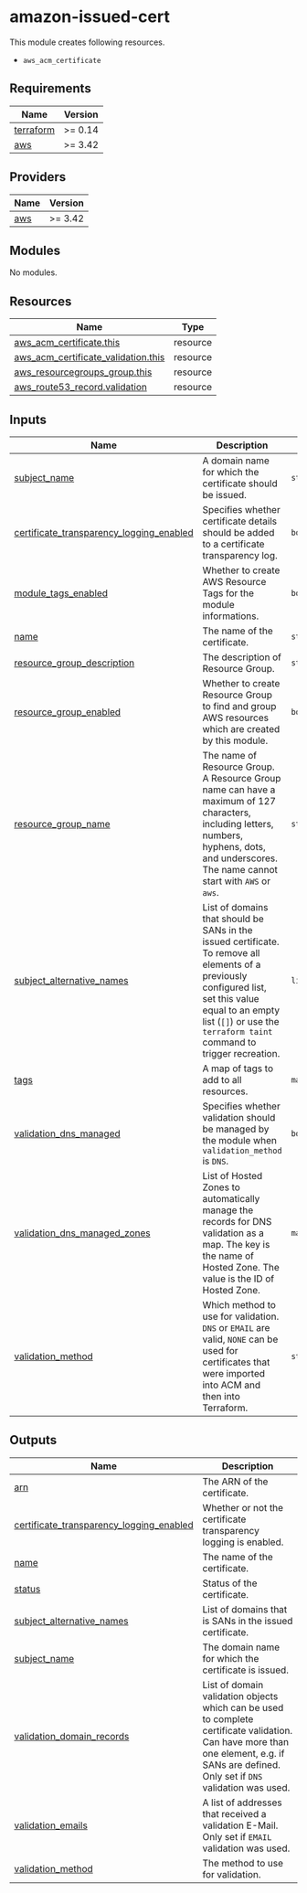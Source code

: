 # amazon-issued-cert

This module creates following resources.

- `aws_acm_certificate`

<!-- BEGINNING OF PRE-COMMIT-TERRAFORM DOCS HOOK -->
## Requirements

| Name | Version |
|------|---------|
| <a name="requirement_terraform"></a> [terraform](#requirement\_terraform) | >= 0.14 |
| <a name="requirement_aws"></a> [aws](#requirement\_aws) | >= 3.42 |

## Providers

| Name | Version |
|------|---------|
| <a name="provider_aws"></a> [aws](#provider\_aws) | >= 3.42 |

## Modules

No modules.

## Resources

| Name | Type |
|------|------|
| [aws_acm_certificate.this](https://registry.terraform.io/providers/hashicorp/aws/latest/docs/resources/acm_certificate) | resource |
| [aws_acm_certificate_validation.this](https://registry.terraform.io/providers/hashicorp/aws/latest/docs/resources/acm_certificate_validation) | resource |
| [aws_resourcegroups_group.this](https://registry.terraform.io/providers/hashicorp/aws/latest/docs/resources/resourcegroups_group) | resource |
| [aws_route53_record.validation](https://registry.terraform.io/providers/hashicorp/aws/latest/docs/resources/route53_record) | resource |

## Inputs

| Name | Description | Type | Default | Required |
|------|-------------|------|---------|:--------:|
| <a name="input_subject_name"></a> [subject\_name](#input\_subject\_name) | A domain name for which the certificate should be issued. | `string` | n/a | yes |
| <a name="input_certificate_transparency_logging_enabled"></a> [certificate\_transparency\_logging\_enabled](#input\_certificate\_transparency\_logging\_enabled) | Specifies whether certificate details should be added to a certificate transparency log. | `bool` | `true` | no |
| <a name="input_module_tags_enabled"></a> [module\_tags\_enabled](#input\_module\_tags\_enabled) | Whether to create AWS Resource Tags for the module informations. | `bool` | `true` | no |
| <a name="input_name"></a> [name](#input\_name) | The name of the certificate. | `string` | `""` | no |
| <a name="input_resource_group_description"></a> [resource\_group\_description](#input\_resource\_group\_description) | The description of Resource Group. | `string` | `"Managed by Terraform."` | no |
| <a name="input_resource_group_enabled"></a> [resource\_group\_enabled](#input\_resource\_group\_enabled) | Whether to create Resource Group to find and group AWS resources which are created by this module. | `bool` | `true` | no |
| <a name="input_resource_group_name"></a> [resource\_group\_name](#input\_resource\_group\_name) | The name of Resource Group. A Resource Group name can have a maximum of 127 characters, including letters, numbers, hyphens, dots, and underscores. The name cannot start with `AWS` or `aws`. | `string` | `""` | no |
| <a name="input_subject_alternative_names"></a> [subject\_alternative\_names](#input\_subject\_alternative\_names) | List of domains that should be SANs in the issued certificate. To remove all elements of a previously configured list, set this value equal to an empty list (`[]`) or use the `terraform taint` command to trigger recreation. | `list(string)` | `[]` | no |
| <a name="input_tags"></a> [tags](#input\_tags) | A map of tags to add to all resources. | `map(string)` | `{}` | no |
| <a name="input_validation_dns_managed"></a> [validation\_dns\_managed](#input\_validation\_dns\_managed) | Specifies whether validation should be managed by the module when `validation_method` is `DNS`. | `bool` | `false` | no |
| <a name="input_validation_dns_managed_zones"></a> [validation\_dns\_managed\_zones](#input\_validation\_dns\_managed\_zones) | List of Hosted Zones to automatically manage the records for DNS validation as a map. The key is the name of Hosted Zone. The value is the ID of Hosted Zone. | `map(string)` | `{}` | no |
| <a name="input_validation_method"></a> [validation\_method](#input\_validation\_method) | Which method to use for validation. `DNS` or `EMAIL` are valid, `NONE` can be used for certificates that were imported into ACM and then into Terraform. | `string` | `"DNS"` | no |

## Outputs

| Name | Description |
|------|-------------|
| <a name="output_arn"></a> [arn](#output\_arn) | The ARN of the certificate. |
| <a name="output_certificate_transparency_logging_enabled"></a> [certificate\_transparency\_logging\_enabled](#output\_certificate\_transparency\_logging\_enabled) | Whether or not the certificate transparency logging is enabled. |
| <a name="output_name"></a> [name](#output\_name) | The name of the certificate. |
| <a name="output_status"></a> [status](#output\_status) | Status of the certificate. |
| <a name="output_subject_alternative_names"></a> [subject\_alternative\_names](#output\_subject\_alternative\_names) | List of domains that is SANs in the issued certificate. |
| <a name="output_subject_name"></a> [subject\_name](#output\_subject\_name) | The domain name for which the certificate is issued. |
| <a name="output_validation_domain_records"></a> [validation\_domain\_records](#output\_validation\_domain\_records) | List of domain validation objects which can be used to complete certificate validation. Can have more than one element, e.g. if SANs are defined. Only set if `DNS` validation was used. |
| <a name="output_validation_emails"></a> [validation\_emails](#output\_validation\_emails) | A list of addresses that received a validation E-Mail. Only set if `EMAIL` validation was used. |
| <a name="output_validation_method"></a> [validation\_method](#output\_validation\_method) | The method to use for validation. |
<!-- END OF PRE-COMMIT-TERRAFORM DOCS HOOK -->
